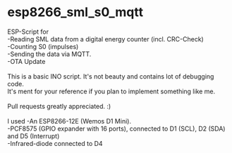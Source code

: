 # esp8266_sml_s0_mqtt
ESP-Script for<br>
-Reading SML data from a digital energy counter (incl. CRC-Check)<br>
-Counting S0 (impulses)<br>
-Sending the data via MQTT.<br>
-OTA Update<br>
<br>
This is a basic INO script. It's not beauty and contains lot of debugging code.<br>
It's ment for your reference if you plan to implement something like me.<br>
<br>
Pull requests greatly appreciated. :)<br>
<br>
I used 
-An ESP8266-12E (Wemos D1 Mini).<br>
-PCF8575 (GPIO expander with 16 ports), connected to D1 (SCL), D2 (SDA) and D5 (Interrupt)<br>
-Infrared-diode connected to D4<br>
